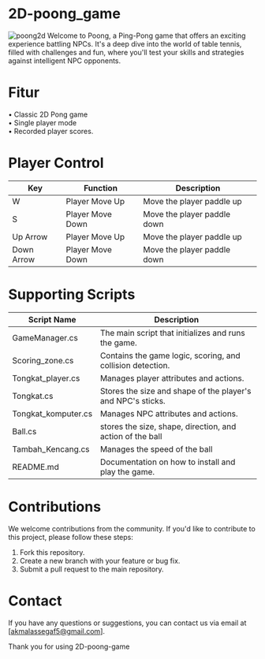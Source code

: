 # 2D-poong_game
![poong2d](https://github.com/misterdot10/2D-poong_game/assets/121602059/8847f408-68ac-4542-9808-b58b9aa88605)
Welcome to Poong, a Ping-Pong game that offers an exciting experience battling NPCs. It's a deep dive into the world of table tennis, filled with challenges and fun, where you'll test your skills and strategies against intelligent NPC opponents.
# Fitur
•	Classic 2D Pong game  
•	Single player mode  
•	Recorded player scores.
# Player Control
| Key | Function | Description |
|------|------|-----------|
| W | Player Move Up | Move the player paddle up |
| S   | Player Move Down | Move the player paddle down   |
| Up Arrow | Player Move Up | Move the player paddle up    |
| Down Arrow | Player Move Down | Move the player paddle down |
# Supporting Scripts
| Script Name | Description |
|------|------|
| GameManager.cs | The main script that initializes and runs the game. |
| Scoring_zone.cs   | Contains the game logic, scoring, and collision detection. |
| Tongkat_player.cs | Manages player attributes and actions. |
| Tongkat.cs | Stores the size and shape of the player's and NPC's sticks. |
| Tongkat_komputer.cs | Manages NPC attributes and actions. |
| Ball.cs | stores the size, shape, direction, and action of the ball |
| Tambah_Kencang.cs | Manages the speed of the ball |
| README.md | Documentation on how to install and play the game. |
# Contributions
We welcome contributions from the community. If you'd like to contribute to this project, please follow these steps:

1. Fork this repository. 
2. Create a new branch with your feature or bug fix. 
3. Submit a pull request to the main repository. 
# Contact
If you have any questions or suggestions, you can contact us via email at [akmalassegaf5@gmail.com].

Thank you for using 2D-poong-game
